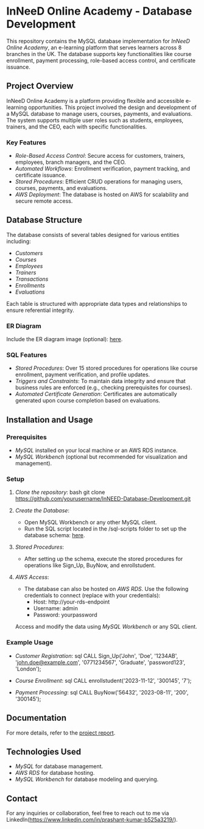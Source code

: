 # InNeeD Online Academy - Database Development

This repository contains the MySQL database implementation for *InNeeD Online Academy*, an e-learning platform that serves learners across 8 branches in the UK. The database supports key functionalities like course enrollment, payment processing, role-based access control, and certificate issuance.

## Project Overview

InNeeD Online Academy is a platform providing flexible and accessible e-learning opportunities. This project involved the design and development of a MySQL database to manage users, courses, payments, and evaluations. The system supports multiple user roles such as students, employees, trainers, and the CEO, each with specific functionalities.

### Key Features
- *Role-Based Access Control*: Secure access for customers, trainers, employees, branch managers, and the CEO.
- *Automated Workflows*: Enrollment verification, payment tracking, and certificate issuance.
- *Stored Procedures*: Efficient CRUD operations for managing users, courses, payments, and evaluations.
- *AWS Deployment*: The database is hosted on AWS for scalability and secure remote access.

## Database Structure

The database consists of several tables designed for various entities including:
- *Customers*
- *Courses*
- *Employees*
- *Trainers*
- *Transactions*
- *Enrollments*
- *Evaluations*

Each table is structured with appropriate data types and relationships to ensure referential integrity.

### ER Diagram
Include the ER diagram image (optional):
[here](https://drive.google.com/file/d/1N7VChcDTE3Bk9tD6eV7uLgjIjUpjNB-1/view?usp=sharing).

### SQL Features
- *Stored Procedures*: Over 15 stored procedures for operations like course enrollment, payment verification, and profile updates.
- *Triggers and Constraints*: To maintain data integrity and ensure that business rules are enforced (e.g., checking prerequisites for courses).
- *Automated Certificate Generation*: Certificates are automatically generated upon course completion based on evaluations.

## Installation and Usage

### Prerequisites
- *MySQL* installed on your local machine or an AWS RDS instance.
- *MySQL Workbench* (optional but recommended for visualization and management).

### Setup

1. *Clone the repository*:
   bash
   git clone https://github.com/yourusername/InNEED-Database-Development.git
   

2. *Create the Database*:
   - Open MySQL Workbench or any other MySQL client.
   - Run the SQL script located in the /sql-scripts folder to set up the database schema:
     [here](https://docs.google.com/document/d/1Yn_Vl_DnlwEwZ0mUWsEZAAhLHxsDNfIr/edit?usp=sharing&ouid=117613726400409974751&rtpof=true&sd=true).

3. *Stored Procedures*:
   - After setting up the schema, execute the stored procedures for operations like Sign_Up, BuyNow, and enrollstudent.

4. *AWS Access*:
   - The database can also be hosted on *AWS RDS*. Use the following credentials to connect (replace with your credentials):
     - Host: http://your-rds-endpoint
     - Username: admin
     - Password: yourpassword
   
   Access and modify the data using *MySQL Workbench* or any SQL client.

### Example Usage
- *Customer Registration*:
   sql
   CALL Sign_Up('John', 'Doe', '1234AB', 'john.doe@example.com', '0771234567', 'Graduate', 'password123', 'London');
   
- *Course Enrollment*:
   sql
   CALL enrollstudent('2023-11-12', '300145', '7');
   
- *Payment Processing*:
   sql
   CALL BuyNow('56432', '2023-08-11', '200', '300145');
   

## Documentation
For more details, refer to the [project report](https://drive.google.com/file/d/1QasXwffBrnm85-mFZjW6gidx9GCDBP7S/view?usp=drive_link).

## Technologies Used
- *MySQL* for database management.
- *AWS RDS* for database hosting.
- *MySQL Workbench* for database modeling and querying.

## Contact
For any inquiries or collaboration, feel free to reach out to me via LinkedIn(https://www.linkedin.com/in/prashant-kumar-b525a3219/).
